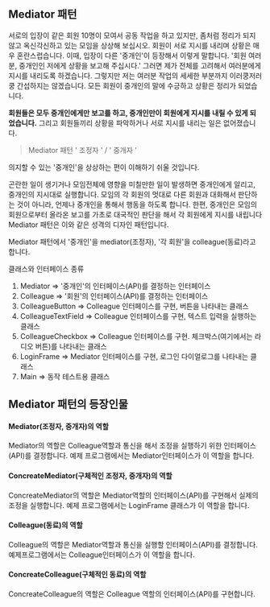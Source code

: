 ## Mediator 패턴

서로의 입장이 같은 회원 10명이 모여서 공동 작업을 하고 있지만, 좀처럼 정리가 되지 않고 옥신각신하고 있는 모임을 상상해 보십시오. 회원이 서로 지시를 내리며 상황은 매우 혼란스럽습니다. 이때, 입장이 다른 '중개인'이 등장해서 이렇게 말합니다. '회원 여러분, 중개인인 저에게 상황을 보고해 주십시다.' 그러면 제가 전체를 고려해서 여러분에게 지시를 내리도록 하겠습니다. 그렇지만 저는 여러분 작업의 세세한 부분까지 이러쿵저러쿵 간섭하지는 않겠습니다. 모든 회원이 중개인의 말에 수긍하고 상황은 정리가 되었습니다.

 **회원들은 모두 중개인에게만 보고를 하고, 중개인만이 회원에게 지시를 내릴 수 있게 되었습니다.** 그리고 회원들끼리 상황을 파악하거나 서로 지시를 내리는 일은 없어졌습니다.

> Mediator 패턴 ' 조정자 ' / ' 중개자 '

의지할 수 있는 '중개인'을 상상하는 편이 이해하기 쉬울 것입니다.

곤란한 일이 생기거나 모임전체에 영향을 미칠만한 일이 발생하면 중개인에게 알리고, 중개인의 지시대로 실행합니다. 모임의 각 회원의 멋대로 다른 회원과 대화해서 판단하는 것이 아니라, 언제나 중개인을 통해서 행동을 하도록 합니다. 한편, 중개인은 모임의 회원으로부터 올라온 보고를 가초로 대국적인 판단을 해서 각 회원에게 지시를 내립니다 Mediator 패턴은 이와 같은 성격의 디자인 패턴입니다.

Mediator 패턴에서 '중개인'을 mediator(조정자), '각 회원'을 colleague(동료)라고 합니다.

클래스와 인터페이스 종류

1. Mediator => '중개인'의 인터페이스(API)를 결정하는 인터페이스
2. Colleague => '회원'의 인터페이스(API)를 결정하는 인터페이스
3. ColleagueButton => Colleague 인터페이스를 구현, 버튼을 나타내는 클래스
4. ColleagueTextField => Colleague 인터페이스를 구현, 텍스트 입력을 실행하는 클래스
5. ColleagueCheckbox => Colleague 인터페이스를 구현. 체크박스(여기에서는 라디오 버튼)를 나타내는 클래스
6. LoginFrame => Mediator 인터페이스를 구현, 로그인 다이얼로그를 나타내는 클래스
7. Main => 동작 테스트용 클래스



## Mediator 패턴의 등장인물

#### Mediator(조정자, 중개자)의 역할

Mediator의 역할은 Colleague역할과 통신을 해서 조정을 실행하기 위한 인터페이스(API)를 결정합니다. 예제 프로그램에서는 Mediator인터페이스가 이 역할을 합니다.

#### ConcreateMediator(구체적인 조정자, 중개자)의 역할

ConcreateMediator의 역할은 Mediator역할의 인터페이스(API)를 구현해서 실제의 조정을 실행합니다. 예제 프로그램에서는  LoginFrame 클래스가 이 역할을 합니다.

#### Colleague(동료)의 역할

Colleague의 역할은 Mediator역할과 통신을 실행할 인터페이스(API)를 결정합니다. 예제프로그램에서는 Colleague인터페이스가 이 역할을 합니다.

#### ConcreateColleague(구체적인 동료)의 역할

ConcreateColleague의 역할은 Colleague 역할의 인터페이스(API)를 구현합니다.